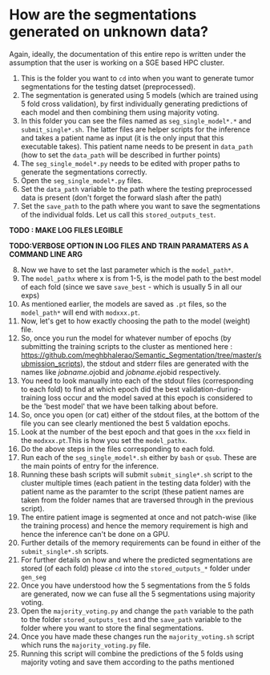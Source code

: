 # How are the segmentations generated on unknown data?
Again, ideally, the documentation of this entire repo is written under the assumption that the user is working on a SGE based HPC cluster.

1. This is the folder you want to `cd` into when you want to generate tumor segmentations for the testing datset (preprocessed).
2. The segmentation is generated using 5 models (which are trained using 5 fold cross validation), by first individually generating predictions of each model and then combining them using majority voting.
3. In this folder you can see the files named as `seg_single_model*.*` and `submit_single*.sh`. The latter files are helper scripts for the inference and takes a patient name as input (it is the only input that this executable takes). This patient name needs to be present in `data_path` (how to set the `data_path` will be described in further points)
4. The `seg_single_model*.py` needs to be edited with proper paths to generate the segmentations correctly.
5. Open the `seg_single_model*.py` files.
6. Set the `data_path` variable to the path where the testing preprocessed data is present (don't forget the forward slash after the path)
7. Set the `save_path` to the path where you want to save the segmentations of the individual folds. Let us call this `stored_outputs_test`.

**TODO : MAKE LOG FILES LEGIBLE**

**TODO:VERBOSE OPTION IN LOG FILES AND TRAIN PARAMATERS AS A COMMAND LINE ARG**

8. Now we have to set the last parameter which is the `model_path*`.
9. The `model_pathx` where x is from 1-5, is the model path to the best model of each fold (since we save `save_best` - which is usually 5 in all our exps)
10. As mentioned earlier, the models are saved as `.pt` files, so the `model_path*` will end with `modxxx.pt`.
11. Now, let's get to how exactly choosing the path to the model (weight) file. 
12. So, once you run the model for whatever number of epochs (by submitting the training scripts to the cluster as mentioned here : https://github.com/meghbhalerao/Semantic_Segmentation/tree/master/submission_scripts), the stdout and stderr files are generated with the names like $jobname.o$jobid and $jobname.e$jobid respectively.
13. You need to look manually into each of the stdout files (corresponding to each fold) to find at which epoch did the best validation-during-training loss occur and the model saved at this epoch is considered to be the 'best model' that we have been talking about before.
14. So, once you open (or cat) either of the stdout files, at the bottom of the file you can see clearly mentioned the best 5 valdation epochs.
15. Look at the number of the best epoch and that goes in the `xxx` field in the `modxxx.pt`.This is how you set the `model_pathx`. 
16. Do the above steps in the files corresponding to each fold.
17. Run each of the `seg_single_model*.sh` either by `bash` or `qsub`. These are the main points of entry for the inference. 
18. Running these bash scripts will submit `submit_single*.sh` script to the cluster multiple times (each patient in the testing data folder) with the patient name as the paramter to the script (these patient names are taken from the folder names that are traversed through in the previous script).
19. The entire patient image is segmented at once and not patch-wise (like the training process) and hence the memory requirement is high and hence the inference can't be done on a GPU.
20. Further details of the memory requirements can be found in either of the `submit_single*.sh` scripts.
21. For further details on how and where the predicted segmentations are stored (of each fold) please `cd` into the `stored_outputs_*` folder under `gen_seg`
22. Once you have understood how the 5 segmentations from the 5 folds are generated, now we can fuse all the 5 segmentations using majority voting. 
23. Open the `majority_voting.py` and change the `path` variable to the path to the folder `stored_outputs_test` and the `save_path` variable to the folder where you want to store the final segmentations.
24. Once you have made these changes run the `majority_voting.sh` script which runs the `majority_voting.py` file. 
25. Running this script will combine the predictions of the 5 folds using majority voting and save them according to the paths mentioned 
